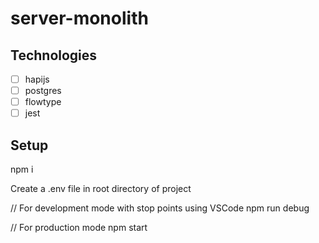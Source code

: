 # server-monolith

## Technologies
- [ ] hapijs
- [ ] postgres
- [ ] flowtype
- [ ] jest

## Setup

npm i

Create a .env file in root directory of project

// For development mode with stop points using VSCode
npm run debug

// For production mode 
npm start
